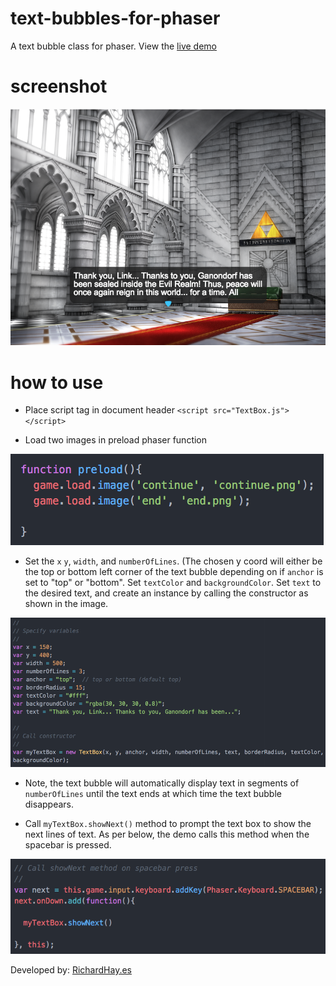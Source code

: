 # text-bubbles-for-phaser

A text bubble class for phaser. View the [live demo](http://xn--qxa.ws/Text-Bubbles-for-PhaserJS/)

# screenshot

[![](./screenshot.png)](http://xn--qxa.ws/Text-Bubbles-for-PhaserJS/)

# how to use

- Place script tag in document header ```<script src="TextBox.js"></script>```

- Load two images in preload phaser function

![](./step2.png)

- Set the ```x``` ```y```, ```width```, and ```numberOfLines```. (The chosen y coord will either be the top or bottom left corner of the text bubble depending on if ```anchor``` is set to "top" or "bottom". Set ```textColor``` and ```backgroundColor```. Set ```text``` to the desired text, and create an instance by calling the constructor as shown in the image.

![](./step3.png)

- Note, the text bubble will automatically display text in segments of ```numberOfLines``` until the text ends at which time the text bubble disappears.   

- Call ```myTextBox.showNext()``` method to prompt the text box to show the next lines of text. As per below, the demo calls this method when the spacebar is pressed.

![](./step4.png)

Developed by: [RichardHay.es](http://richardhay.es/)

